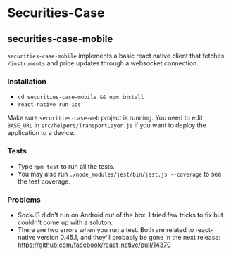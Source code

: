 # Securities-Case

## securities-case-mobile

`securities-case-mobile` implements a basic react native client that fetches `/instruments` and price updates through a websocket connection.

### Installation
* `cd securities-case-mobile && npm install`
* `react-native run-ios`

Make sure `securities-case-web` project is running. You need to edit `BASE_URL` in `src/helpers/TransportLayer.js` if you want to deploy the application to a device.

### Tests
* Type `npm test` to run all the tests.
* You may also run `./node_modules/jest/bin/jest.js --coverage` to see the test coverage.

### Problems
* SockJS didn't run on Android out of the box. I tried few tricks to fix but couldn't come up with a soluton.
* There are two errors when you run a test. Both are related to react-native version 0.45.1, and they'll probably be gone in the next release: https://github.com/facebook/react-native/pull/14370
